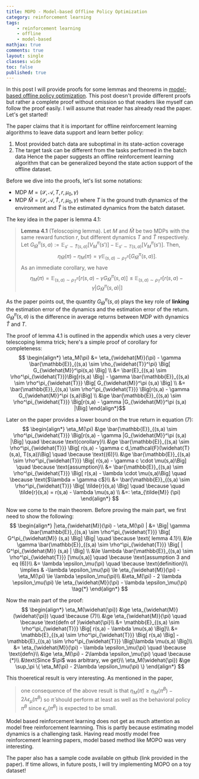 ```yaml
---
title: MOPO - Model-based Offline Policy Optimization
category: reinforcement learning
tags: 
    - reinforcement learning
    - offline
    - model-based
mathjax: true
comments: true
layout: single
classes: wide
toc: false
published: true
---
```


In this post I will provide proofs for some lemmas and theorems in [model-based offline policy optimization][1]. This post doesn't provide different proofs but rather a complete proof without omission so that readers like myself can follow the proof easily. I will assume that reader has already read the paper. Let's get started!

The paper claims that it is important for offline reinforcement learning algorithms to leave data support and learn better policy:
1. Most provided batch data are suboptimal in its state-action coverage
2. The target task can be different from the tasks performed in the batch data
Hence the paper suggests an offline reinforcement learning algorithm that can be generalized beyond the state action support of the offline dataset. 

Before we dive into the proofs, let's list some notations:
* MDP $M = (\mathcal{S}, \mathcal{A}, T, r, \mu_0, \gamma)$
* MDP $\widehat{M} = (\mathcal{S}, \mathcal{A}, \widehat{T}, r, \mu_0, \gamma)$ 
where $T$ is the ground truth dynamics of the environment and $\widehat{T}$ is the estimated dynamics from the batch dataset. 

The key idea in the paper is lemma 4.1:
> **Lemma 4.1** (Teloscoping lemma). Let $M$ and $\hat{M}$ be two MDPs with the same reward function $r$, but different dynamics $T$ and $\hat{T}$ respectively. Let $G^{\pi}_{\widehat{M}} (s,a) := \mathbb{E}_{s' \sim \widehat{T}(s,a)} [ V_M^\pi (s')] - \mathbb{E}_{s' \sim T(s,a)} [ V_M^\pi(s')]$. Then,
$$\eta_{\widehat{M}}(\pi) - \eta_M(\pi) = \gamma \mathbb{E}_{(s,a) \sim \rho^\pi_{\widehat{T}}} \Big[ G^\pi_{\widehat{M}} (s,a) \Big].$$
As an immediate corollary, we have
$$\eta_M(\pi) = \mathbb{E}_{(s,a)\sim \rho^\pi_{\widehat{T}}} \Big[ r(s,a) - \gamma G_{\widehat{M}}^\pi (s,a) \Big] \le \mathbb{E}_{(s,a) \sim \rho^\pi_{\widehat{T}}} \Big[ r(s,a) - \gamma |G^\pi_{\widehat{M}} (s,a)| \Big]$$

As the paper points out, the quantity $G_{\hat{M}}^\pi (s,a)$ plays the key role of **linking** the estimation error of the dynamics and the estimation error of the return. $G_{\hat{M}}^\pi (s,a)$ is the difference in average returns between MDP with dynamics $\widehat{T}$ and $T$. 

The proof of lemma 4.1 is outlined in the appendix which uses a very clever telescoping lemma trick; here's a simple proof of corollary for completeness:
$$
\begin{align*} 
\eta_M(\pi) &= \eta_{\widehat{M}}(\pi) - \gamma \bar{\mathbb{E}}_{(s,a) \sim \rho_{\widehat{T}}^\pi} \Big[ G_{\widehat{M}}^\pi(s,a) \Big] \\
&= \bar{E}_{(s,a) \sim \rho^\pi_{\widehat{T}}}\Big[r(s,a) \Big] - \gamma \bar{\mathbb{E}}_{(s,a) \sim \rho^\pi_{\widehat{T}}} \Big[ G_{\widehat{M}}^\pi (s,a) \Big] \\
&= \bar{\mathbb{E}}_{(s,a) \sim \rho^\pi_{\widehat{T}}} \Big[r(s,a) - \gamma  G_{\widehat{M}}^\pi (s,a)\Big] \\
&\ge \bar{\mathbb{E}}_{(s,a) \sim \rho^\pi_{\widehat{T}}} \Big[r(s,a) - \gamma  |G_{\widehat{M}}^\pi (s,a) |\Big]
\end{align*}$$

Later on the paper provides a lower bound on the true return in equation (7):
$$
\begin{align*} 
\eta_M(\pi) &\ge \bar{\mathbb{E}}_{(s,a) \sim \rho^\pi_{\widehat{T}}} \Big[r(s,a) - \gamma  |G_{\widehat{M}}^\pi (s,a) |\Big] \quad \because \text{corollary}\\
&\ge \bar{\mathbb{E}}_{(s,a) \sim \rho^\pi_{\widehat{T}}} \Big[ r(s,a) - \gamma c d_\mathcal{F}(\widehat{T}(s,a), T(s,a))\Big] \quad \because \text{(6)}\\
&\ge \bar{\mathbb{E}}_{(s,a) \sim \rho^\pi_{\widehat{T}}} \Big[ r(s,a) - \gamma c \cdot \mu(s,a)\Big] \quad \because \text{assumption}\\
&= \bar{\mathbb{E}}_{(s,a) \sim \rho^\pi_{\widehat{T}}} \Big[ r(s,a) - \lambda \cdot \mu(s,a)\Big] \quad \because \text{$\lambda = \gamma c$}\\
&= \bar{\mathbb{E}}_{(s,a) \sim \rho^\pi_{\widehat{T}}} \Big[ \tilde{r}(s,a) \Big] \quad \because \quad \tilde{r}(s,a) = r(s,a) - \lambda \mu(s,a) \\
&=: \eta_{\tilde{M}} (\pi)
\end{align*}
$$

Now we come to the main theorem. Before proving the main part, we first need to show the following:
$$
\begin{align*} 
|\eta_{\widehat{M}}(\pi) - \eta_M(\pi) | &= \Big| \gamma \bar{\mathbb{E}}_{(s,a) \sim \rho^\pi_{\widehat{T}}} \Big[ G^\pi_{\widehat{M}} (s,a) \Big] \Big| \quad \because \text{ lemma 4.1}\\
&\le \gamma \bar{\mathbb{E}}_{(s,a) \sim \rho^\pi_{\widehat{T}}} \Big[ | G^\pi_{\widehat{M}} (s,a) | \Big] \\
 &\le \lambda \bar{\mathbb{E}}_{(s,a) \sim \rho^\pi_{\widehat{T}}} [\mu(s,a)] \quad \because  \text{assumption 3 and eq (6)}\\
 &= \lambda \epsilon_\mu(\pi)  \quad \because \text{definition}\\
\implies & -\lambda \epsilon_\mu(\pi) \le \eta_{\widehat{M}}(\pi) - \eta_M(\pi) \le \lambda \epsilon_\mu(\pi)\\
&\eta_M(\pi) - 2 \lambda \epsilon_\mu(\pi) \le \eta_{\widehat{M}}(\pi) - \lambda \epsilon_\mu(\pi) \tag{*}
\end{align*}
$$

Now the main part of the proof:
$$
\begin{align*}
\eta_M(\widehat{\pi}) &\ge \eta_{\widehat{M}}(\widehat{\pi}) \quad \because (7)\\
&\ge \eta_{\widehat{M}}(\pi) \quad \because \text{defn of }\widehat{\pi}\\
&= \mathbb{E}_{(s,a) \sim \rho^\pi_{\widehat{T}}} \Big[ r(s,a) - \lambda \mu(s,a) \Big]\\
&= \mathbb{E}_{(s,a) \sim \rho^\pi_{\widehat{T}}} \Big[ r(s,a) \Big] - \mathbb{E}_{(s,a) \sim \rho^\pi_{\widehat{T}}} \Big[\lambda \mu(s,a) \Big]\\
&= \eta_{\widehat{M}}(\pi) - \lambda \epsilon_\mu(\pi) \quad \because \text{defn}\\
&\ge \eta_M(\pi) - 2\lambda \epsilon_\mu(\pi) \quad \because (*)\\
&\text{Since $\pi$ was arbitrary, we get}\\
\eta_M(\widehat{\pi}) &\ge \sup_\pi \{ \eta_M(\pi) - 2\lambda \epsilon_\mu(\pi) \}
\end{align*}
$$

This thoeretical result is very interesting. As mentioned in the paper, 
> one consequence of the above result is that $\eta_M(\widehat{\pi}) \ge \eta_M(\pi^B) - 2 \lambda \epsilon_\mu (\pi^B)$ so $\widehat{\pi}$ should perform at least as well as the behavioral policy $\pi^B$ since $\epsilon_\mu(\pi^B)$ is expected to be small.

Model based reinforcement learning does not get as much attention as model free reinforcement learnning. This is partly because estimating model dynamics is a challenging task. Having read mostly model free reinforcement learning papers, model based method like MOPO was very interesting. 

The paper also has a sample code available on github (link provided in the paper). If time allows, in future posts, I will try implementing MOPO on a toy dataset!


[1]: https://arxiv.org/pdf/2005.13239.pdf